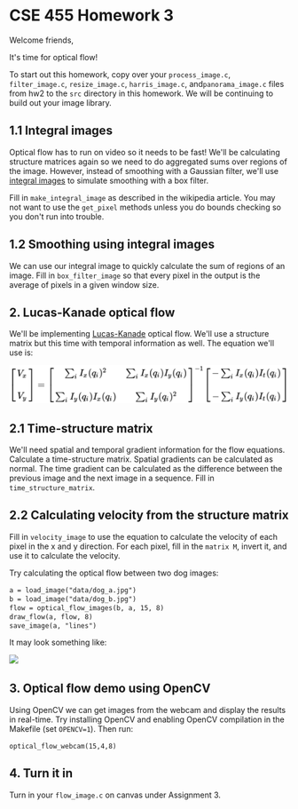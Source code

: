 # CSE 455 Homework 3 #

Welcome friends,

It's time for optical flow!

To start out this homework, copy over your `process_image.c`, `filter_image.c`, `resize_image.c`, `harris_image.c`, and`panorama_image.c` files from hw2 to the `src` directory in this homework. We will be continuing to build out your image library.

## 1.1 Integral images ##

Optical flow has to run on video so it needs to be fast! We'll be calculating structure matrices again so we need to do aggregated sums over regions of the image. However, instead of smoothing with a Gaussian filter, we'll use [integral images](https://en.wikipedia.org/wiki/Summed-area_table) to simulate smoothing with a box filter.

Fill in `make_integral_image` as described in the wikipedia article. You may not want to use the `get_pixel` methods unless you do bounds checking so you don't run into trouble.

## 1.2 Smoothing using integral images ##

We can use our integral image to quickly calculate the sum of regions of an image. Fill in `box_filter_image` so that every pixel in the output is the average of pixels in a given window size.

## 2. Lucas-Kanade optical flow ##

We'll be implementing [Lucas-Kanade](https://en.wikipedia.org/wiki/Lucas%E2%80%93Kanade_method) optical flow. We'll use a structure matrix but this time with temporal information as well. The equation we'll use is:

![](figs/flow-eq.png)

## 2.1 Time-structure matrix ##

We'll need spatial and temporal gradient information for the flow equations. Calculate a time-structure matrix. Spatial gradients can be calculated as normal. The time gradient can be calculated as the difference between the previous image and the next image in a sequence. Fill in `time_structure_matrix`.

## 2.2 Calculating velocity from the structure matrix ##

Fill in `velocity_image` to use the equation to calculate the velocity of each pixel in the x and y direction. For each pixel, fill in the `matrix M`, invert it, and use it to calculate the velocity.

Try calculating the optical flow between two dog images:

    a = load_image("data/dog_a.jpg")
    b = load_image("data/dog_b.jpg")
    flow = optical_flow_images(b, a, 15, 8)
    draw_flow(a, flow, 8)
    save_image(a, "lines")

It may look something like:

![](figs/lines.jpg)

## 3. Optical flow demo using OpenCV ## 

Using OpenCV we can get images from the webcam and display the results in real-time. Try installing OpenCV and enabling OpenCV compilation in the Makefile (set `OPENCV=1`). Then run:

    optical_flow_webcam(15,4,8)


## 4. Turn it in ##

Turn in your `flow_image.c` on canvas under Assignment 3.

